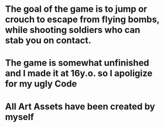 # The goal of the game is to jump or crouch to escape from flying bombs, while shooting soldiers who can stab you on contact.
# The game is somewhat unfinished and I made it at 16y.o. so I apoligize for my ugly Code
# All Art Assets have been created by myself
